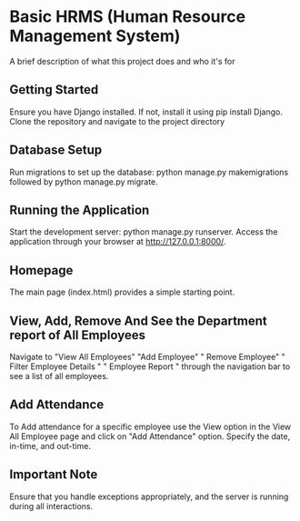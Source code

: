 
# Basic HRMS (Human Resource Management System)


A brief description of what this project does and who it's for






## Getting Started

Ensure you have Django installed. If not, install it using pip install Django.
Clone the repository and navigate to the project directory
## Database Setup

Run migrations to set up the database: python manage.py makemigrations followed by python manage.py migrate.
## Running the Application

Start the development server: python manage.py runserver.
Access the application through your browser at http://127.0.0.1:8000/.
## Homepage

The main page (index.html) provides a simple starting point.
## View, Add, Remove And See the Department report of All Employees


Navigate to 
"View All Employees" 
"Add Employee"
" Remove Employee"
" Filter Employee Details "
" Employee Report "
through the navigation bar to see a list of all employees.
## Add Attendance

To Add attendance for a specific employee use the View option in the View All Employee page and click on
"Add Attendance" option.
 Specify the date, in-time, and out-time.
## Important Note

Ensure that you handle exceptions appropriately, and the server is running during all interactions.